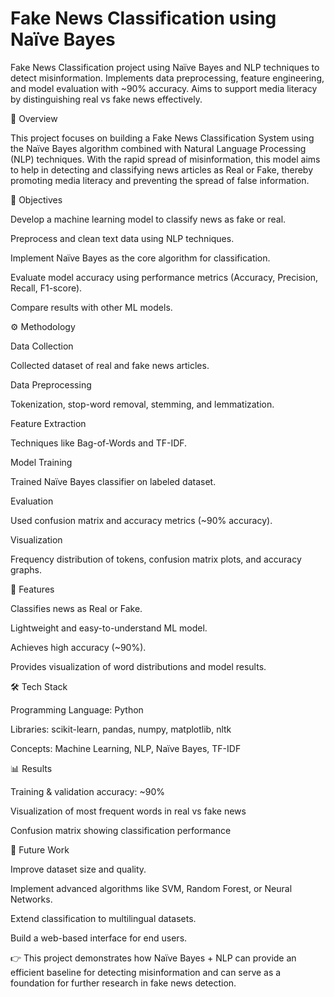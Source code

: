 # Fake News Classification using Naïve Bayes
Fake News Classification project using Naïve Bayes and NLP techniques to detect misinformation. Implements data preprocessing, feature engineering, and model evaluation with ~90% accuracy. Aims to support media literacy by distinguishing real vs fake news effectively.

📌 Overview

This project focuses on building a Fake News Classification System using the Naïve Bayes algorithm combined with Natural Language Processing (NLP) techniques. With the rapid spread of misinformation, this model aims to help in detecting and classifying news articles as Real or Fake, thereby promoting media literacy and preventing the spread of false information.

🎯 Objectives

Develop a machine learning model to classify news as fake or real.

Preprocess and clean text data using NLP techniques.

Implement Naïve Bayes as the core algorithm for classification.

Evaluate model accuracy using performance metrics (Accuracy, Precision, Recall, F1-score).

Compare results with other ML models.

⚙️ Methodology

Data Collection

Collected dataset of real and fake news articles.

Data Preprocessing

Tokenization, stop-word removal, stemming, and lemmatization.

Feature Extraction

Techniques like Bag-of-Words and TF-IDF.

Model Training

Trained Naïve Bayes classifier on labeled dataset.

Evaluation

Used confusion matrix and accuracy metrics (~90% accuracy).

Visualization

Frequency distribution of tokens, confusion matrix plots, and accuracy graphs.

🚀 Features

Classifies news as Real or Fake.

Lightweight and easy-to-understand ML model.

Achieves high accuracy (~90%).

Provides visualization of word distributions and model results.

🛠️ Tech Stack

Programming Language: Python

Libraries: scikit-learn, pandas, numpy, matplotlib, nltk

Concepts: Machine Learning, NLP, Naïve Bayes, TF-IDF

📊 Results

Training & validation accuracy: ~90%

Visualization of most frequent words in real vs fake news

Confusion matrix showing classification performance

🔮 Future Work

Improve dataset size and quality.

Implement advanced algorithms like SVM, Random Forest, or Neural Networks.

Extend classification to multilingual datasets.

Build a web-based interface for end users.

👉 This project demonstrates how Naïve Bayes + NLP can provide an efficient baseline for detecting misinformation and can serve as a foundation for further research in fake news detection.
